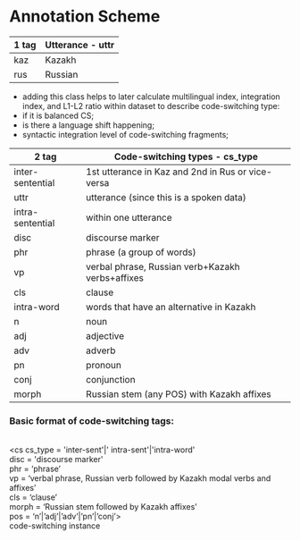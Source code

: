 # Annotation Scheme 

| 1 tag   | Utterance - uttr                          |
| ------- | ------------------------------------------- |
| kaz     | Kazakh      |
| rus     | Russian        |


- adding this class helps to later calculate multilingual index, integration index, and L1-L2 ratio within dataset to describe code-switching type: 
- if it is balanced CS; 
- is there a language shift happening; 
- syntactic integration level of code-switching fragments;


| 2 tag           | Code-switching types - cs_type                 |
| --------------- | --------------------------------------------------- |
|inter-sentential | 1st utterance in Kaz and 2nd in Rus or vice-versa |
| uttr            | utterance (since this is a spoken data)             |
| intra-sentential | within one utterance |
| disc            | discourse marker                                    |
| phr             | phrase (a group of words)                           |
| vp              | verbal phrase, Russian verb+Kazakh verbs+affixes    |
| cls             | clause                                              |
| intra-word |words that have an alternative in Kazakh |
| n               | noun                                                |
| adj             | adjective                                           |
| adv             | adverb                                              |
| pn              | pronoun                                             |
| conj            | conjunction                                         |
| morph           | Russian stem (any POS) with Kazakh affixes          |


### Basic format of code-switching tags:

<uttr lang = ‘kaz’|‘rus’> </uttr>  <br />
<cs cs_type = 'inter-sent'|' intra-sent'|'intra-word' <br />
disc = 'discourse marker' <br />
phr = ‘phrase’ <br />
vp = ‘verbal phrase, Russian verb followed by Kazakh modal verbs and affixes’ <br />
cls = ‘clause’ <br />
morph = ‘Russian stem followed by Kazakh affixes’ <br />
pos = ‘n’|’adj’|’adv’|’pn’|’conj’> <br />
code-switching instance</cs>  


